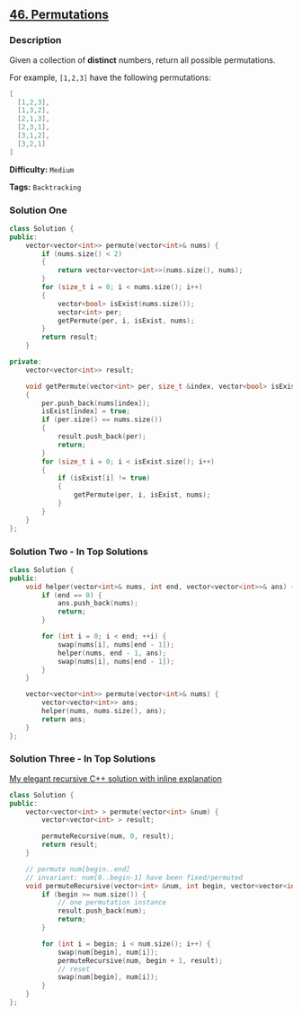 ## [46. Permutations](https://leetcode.com/problems/permutations/#/description)

### Description

Given a collection of **distinct** numbers, return all possible permutations.

For example,
`[1,2,3]` have the following permutations:

```c++
[
  [1,2,3],
  [1,3,2],
  [2,1,3],
  [2,3,1],
  [3,1,2],
  [3,2,1]
]
```

**Difficulty:** `Medium`

**Tags:** `Backtracking`

### Solution One

```c++
class Solution {
public:
    vector<vector<int>> permute(vector<int>& nums) {
        if (nums.size() < 2)
        {
            return vector<vector<int>>(nums.size(), nums);
        }
        for (size_t i = 0; i < nums.size(); i++)
        {
            vector<bool> isExist(nums.size());
            vector<int> per;
            getPermute(per, i, isExist, nums);
        }
        return result;
    }

private:
    vector<vector<int>> result;

    void getPermute(vector<int> per, size_t &index, vector<bool> isExist, vector<int> &nums)
    {
        per.push_back(nums[index]);
        isExist[index] = true;
        if (per.size() == nums.size())
        {
            result.push_back(per);
            return;
        }
        for (size_t i = 0; i < isExist.size(); i++)
        {
            if (isExist[i] != true)
            {
                getPermute(per, i, isExist, nums);
            }
        }
    }
};
```

### Solution Two - In Top Solutions

```c++
class Solution {
public:
    void helper(vector<int>& nums, int end, vector<vector<int>>& ans) {
        if (end == 0) {
            ans.push_back(nums);
            return;
        }

        for (int i = 0; i < end; ++i) {
            swap(nums[i], nums[end - 1]);
            helper(nums, end - 1, ans);
            swap(nums[i], nums[end - 1]);
        }
    }

    vector<vector<int>> permute(vector<int>& nums) {
        vector<vector<int>> ans;
        helper(nums, nums.size(), ans);
        return ans;
    }
};
```

### Solution Three - In Top Solutions

[My elegant recursive C++ solution with inline explanation](https://discuss.leetcode.com/topic/5881/my-elegant-recursive-c-solution-with-inline-explanation)

```c++
class Solution {
public:
    vector<vector<int> > permute(vector<int> &num) {
	    vector<vector<int> > result;

	    permuteRecursive(num, 0, result);
	    return result;
    }

    // permute num[begin..end]
    // invariant: num[0..begin-1] have been fixed/permuted
	void permuteRecursive(vector<int> &num, int begin, vector<vector<int> > &result)	{
		if (begin >= num.size()) {
		    // one permutation instance
		    result.push_back(num);
		    return;
		}

		for (int i = begin; i < num.size(); i++) {
		    swap(num[begin], num[i]);
		    permuteRecursive(num, begin + 1, result);
		    // reset
		    swap(num[begin], num[i]);
		}
    }
};
```
